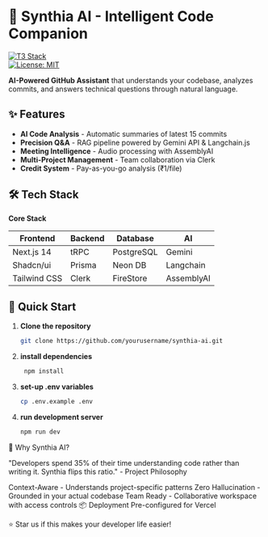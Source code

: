 # 🧠 Synthia AI - Intelligent Code Companion

[![T3 Stack](https://img.shields.io/badge/stack-T3%20Stack-blue.svg)](https://create.t3.gg/)  
[![License: MIT](https://img.shields.io/badge/License-MIT-green.svg)](https://opensource.org/licenses/MIT)

**AI-Powered GitHub Assistant** that understands your codebase, analyzes commits, and answers technical questions through natural language.

## ✨ Features

- **AI Code Analysis** - Automatic summaries of latest 15 commits  
- **Precision Q&A** - RAG pipeline powered by Gemini API & Langchain.js  
- **Meeting Intelligence** - Audio processing with AssemblyAI  
- **Multi-Project Management** - Team collaboration via Clerk  
- **Credit System** - Pay-as-you-go analysis (₹1/file)

## 🛠 Tech Stack

**Core Stack**

| **Frontend**  | **Backend** | **Database** | **AI**       |
|---------------|-------------|--------------|--------------|
| Next.js 14    | tRPC        | PostgreSQL   | Gemini       |
| Shadcn/ui     | Prisma      | Neon DB      | Langchain    |
| Tailwind CSS  | Clerk       | FireStore    | AssemblyAI   |

## 🚀 Quick Start

1. **Clone the repository**  
   ```bash
   git clone https://github.com/yourusername/synthia-ai.git

2. **install dependencies**  
   ```bash
    npm install

3. **set-up .env variables**  
   ```bash
   cp .env.example .env

4. **run development server**  
   ```bash
   npm run dev

🌟 Why Synthia AI?

"Developers spend 35% of their time understanding code rather than writing it. Synthia flips this ratio." - Project Philosophy

Context-Aware - Understands project-specific patterns
Zero Hallucination - Grounded in your actual codebase
Team Ready - Collaborative workspace with access controls
📦 Deployment
Pre-configured for Vercel
<br/>

⭐ Star us if this makes your developer life easier!

